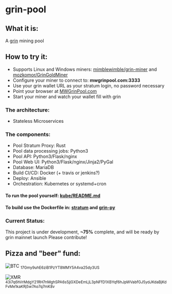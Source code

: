 # grin-pool

## What it is:
A [grin](https://github.com/mimblewimble/grin) mining pool

## How to try it:
* Supports Linux and Windows miners: [mimblewimble/grin-miner](https://github.com/mimblewimble/grin-miner) and [mozkomor/GrinGoldMiner](https://github.com/mozkomor/GrinGoldMiner)
* Configure your miner to connect to: <B>mwgrinpool.com:3333</B>
* Use your grin wallet URL as your stratum login, no password necessary
* Point your browser at [MWGrinPool.com](http://mwgrinpool.com/)
* Start your miner and watch your wallet fill with grin

### The architecture:
* Stateless Microservices

### The components:
* Pool Stratum Proxy: Rust
* Pool data processing jobs: Python3
* Pool API: Python3/Flask/nginx
* Pool Web UI: Python3/Flask/nginx/Jinja2/PyGal
* Database: MariaDB
* Build CI/CD: Docker (+ travis or jenkins?)
* Deploy: Ansible
* Orchestration: Kubernetes or systemd+cron

#### To run the pool yourself: [kube/README.md](kube/README.md)

#### To build use the Dockerfile in: [stratum](stratum/) and [grin-py](grin-py/)

### Current Status:
This project is under development, <B>~75%</B> complete, and will be ready by grin mainnet launch
Please contribute!

## Pizza and "beer" fund:
![BTC](https://ipfs.io/ipfs/QmZQxz5LdbCuyc8LcnUiCyTLzmWmHs644mAD7A91bmTzej) <sub>17Gmy9uhE6ziB1PzYT8MMY5A4va25dy3US</sub>

![XMR](https://ipfs.io/ipfs/QmTLh1DUXhNNuB4CkaTtv3VJftXaDEY7V8hYyYGVvYzMB8) <sub>43i7q6hVrMdgY21RH7nMghSPA6s5jjGXDeEmLjL3pNFfD1XBYqf6hJpWVabfGJ5ydJKdaBjKdFvMe1kaKRj5w7Ao7q7mK8v</sub>
